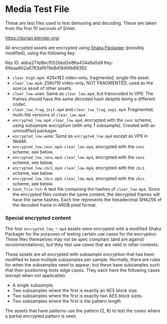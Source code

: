 # Media Test File

These are test files used to test demuxing and decoding.  These are taken from
the first 10 seconds of Sintel.

https://durian.blender.org/

All encrypted assets are encrypted using [Shaka Packager][] (possibly modified),
using the following key:

Key ID: abba271e8bcf552bbd2e86a434a9a5d9
Key: 69eaa802a6763af979e8d1940fb88392

[Shaka Packager]: https://github.com/shaka-project/shaka-packager

- `clear_high.mp4`: 426x182 video-only, fragmented, single-file asset.
- `clear_low.mp4`: 256x110 video-only, NOT FRAGMENTED, used as the source asset
  of other assets.
- `clear_low.webm`: Same as `clear_low.mp4`, but transcoded to VP9.  The frames
  should have the same decoded hash despite being a different codec.
- `clear_low_frag_init.mp4` and `clear_low_frag_seg1.mp4`: Fragmented,
  multi-file versions of `clear_low.mp4`.
- `encrypted_low.mp4`: `clear_low.mp4`, encrypted with the `cenc` scheme, using
  subsample encryption (with only 1 subsample).  Created with an unmodified
  packager.
- `encrypted_low.webm`: Same as `encrypted_low.mp4` except as VP9 in WebM.
- `encrypted_low.cenc.mp4`: `clear_low.mp4`, encrypted with the `cenc` scheme,
  see below.
- `encrypted_low_cens.mp4`: `clear_low.mp4`, encrypted with the `cens` scheme,
  see below.
- `encrypted_low.cbc1.mp4`: `clear_low.mp4`, encrypted with the `cbc1` scheme,
  see below.
- `encrypted_low_cbcs.mp4`: `clear_low.mp4`, encrypted with the `cbcs` scheme,
  see below.
- `hash_file.txt`: A text file containing the hashes of `clear_low.mp4`.  Since
  the encrypted files contain the same content, the decrypted frames will have
  the same hashes.  Each line represents the hexadecimal SHA256 of the decoded
  frame in ARGB pixel format.


### Special encrypted content

The four `encrypted_low_*.mp4` assets were encrypted with a modified Shaka
Packager for the purposes of testing certain use cases for the encryption.
These files themselves may not be spec compliant (and are against
recommendations), but they test use cases that are valid in other contexts.

These assets are all encrypted with subsample encryption that has been modified
to have multiple subsamples per sample.  Normally, there are rules for when
the subsamples need to appear; but these have subsamples such that their
positioning tests edge cases.  They each have the following cases (except when
not applicable):
- A single subsample.
- Two subsamples where the first is exactly an AES block size.
- Two subsamples where the first is exactly two AES block sizes.
- Two subsamples where the first is the pattern length.

The assets that have patterns use the pattern (2, 8) to test the cases where a
partial encrypted pattern is seen.
